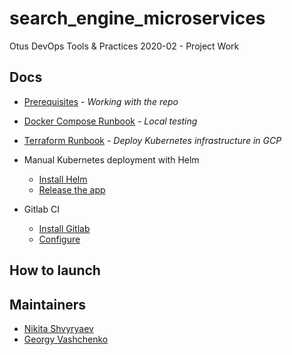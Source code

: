 # search_engine_microservices

Otus DevOps Tools & Practices 2020-02 - Project Work

## Docs

- [Prerequisites](./docs/Prerequisites.md) -
  _Working with the repo_

- [Docker Compose Runbook](./docs/Docker-compose-runbook.md) -
  _Local testing_

- [Terraform Runbook](./docs/Terraform-runbook.md) -
  _Deploy Kubernetes infrastructure in GCP_

- Manual Kubernetes deployment with Helm
  - [Install Helm](./docs/Helm-installation.md)
  - [Release the app](./docs/Helm-charts-running.mdKubernetes)

- Gitlab CI
  - [Install Gitlab](./docs/Gitlab-CI-installation.md)
  - [Configure](./docs/Gitlab-CI-configuration.md)

## How to launch

## Maintainers

 - [Nikita Shvyryaev](https://github.com/nshvyryaev)
 - [Georgy Vashchenko](https://github.com/gvashchenkolineate)
